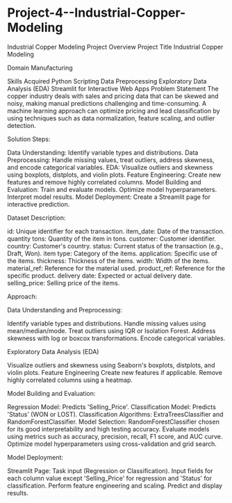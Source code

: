 # Project-4--Industrial-Copper-Modeling
Industrial Copper Modeling
Project Overview
Project Title
Industrial Copper Modeling

Domain
Manufacturing

Skills Acquired
Python Scripting
Data Preprocessing
Exploratory Data Analysis (EDA)
Streamlit for Interactive Web Apps
Problem Statement
The copper industry deals with sales and pricing data that can be skewed and noisy, making manual predictions challenging and time-consuming. A machine learning approach can optimize pricing and lead classification by using techniques such as data normalization, feature scaling, and outlier detection.

Solution Steps:

Data Understanding: Identify variable types and distributions.
Data Preprocessing: Handle missing values, treat outliers, address skewness, and encode categorical variables.
EDA: Visualize outliers and skewness using boxplots, distplots, and violin plots.
Feature Engineering: Create new features and remove highly correlated columns.
Model Building and Evaluation:
Train and evaluate models.
Optimize model hyperparameters.
Interpret model results.
Model Deployment: Create a Streamlit page for interactive prediction.

Dataset Description:

id: Unique identifier for each transaction.
item_date: Date of the transaction.
quantity tons: Quantity of the item in tons.
customer: Customer identifier.
country: Customer's country.
status: Current status of the transaction (e.g., Draft, Won).
item type: Category of the items.
application: Specific use of the items.
thickness: Thickness of the items.
width: Width of the items.
material_ref: Reference for the material used.
product_ref: Reference for the specific product.
delivery date: Expected or actual delivery date.
selling_price: Selling price of the items.

Approach:

Data Understanding and Preprocessing:

Identify variable types and distributions.
Handle missing values using mean/median/mode.
Treat outliers using IQR or Isolation Forest.
Address skewness with log or boxcox transformations.
Encode categorical variables.

Exploratory Data Analysis (EDA)

Visualize outliers and skewness using Seaborn's boxplots, distplots, and violin plots.
Feature Engineering
Create new features if applicable.
Remove highly correlated columns using a heatmap.

Model Building and Evaluation:

Regression Model: Predicts 'Selling_Price'.
Classification Model: Predicts 'Status' (WON or LOST).
Classification Algorithms: ExtraTreesClassifier and RandomForestClassifier.
Model Selection: RandomForestClassifier chosen for its good interpretability and high testing accuracy.
Evaluate models using metrics such as accuracy, precision, recall, F1 score, and AUC curve.
Optimize model hyperparameters using cross-validation and grid search.

Model Deployment:

Streamlit Page:
Task input (Regression or Classification).
Input fields for each column value except 'Selling_Price' for regression and 'Status' for classification.
Perform feature engineering and scaling.
Predict and display results.
